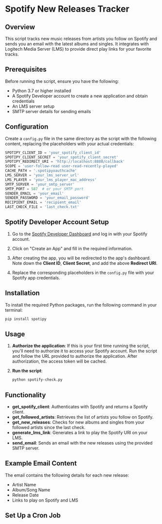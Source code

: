 # Spotify New Releases Tracker

## Overview

This script tracks new music releases from artists you follow on Spotify and sends you an email with the latest albums and singles. It integrates with Logitech Media Server (LMS) to provide direct play links for your favorite tracks.

## Prerequisites

Before running the script, ensure you have the following:

- Python 3.7 or higher installed
- A Spotify Developer account to create a new application and obtain credentials
- An LMS server setup
- SMTP server details for sending emails

## Configuration

Create a `config.py` file in the same directory as the script with the following content, replacing the placeholders with your actual credentials:

```python
SPOTIPY_CLIENT_ID = 'your_spotify_client_id'
SPOTIPY_CLIENT_SECRET = 'your_spotify_client_secret'
SPOTIPY_REDIRECT_URI = 'http://localhost:8888/callback'
SCOPE = 'user-follow-read user-read-recently-played'
CACHE_PATH = '.spotipyoauthcache'
LMS_SERVER = 'your_lms_server_url'
LMS_PLAYER = 'your_lms_player_mac_address'
SMTP_SERVER = 'your_smtp_server'
SMTP_PORT = 587  # or your SMTP port
SENDER_EMAIL = 'your_email'
SENDER_PASSWORD = 'your_email_password'
RECIPIENT_EMAIL = 'recipient_email'
LAST_CHECK_FILE = 'last_check.txt'
```

## Spotify Developer Account Setup

1. Go to the [Spotify Developer Dashboard](https://developer.spotify.com/dashboard/) and log in with your Spotify account.

2. Click on "Create an App" and fill in the required information.

3. After creating the app, you will be redirected to the app's dashboard. Note down the **Client ID**, **Client Secret**, and add the above **Redirect URI**.

4. Replace the corresponding placeholders in the `config.py` file with your Spotify app credentials.

## Installation

To install the required Python packages, run the following command in your terminal:

```sh
pip install spotipy
```

## Usage

1.  **Authorize the application**: If this is your first time running the script, you'll need to authorize it to access your Spotify account. Run the script and follow the URL provided to authorize the application. After authorization, the access token will be cached.

2.  **Run the script**:

    ```sh
    python spotify-check.py
    ```

## Functionality

- **get_spotify_client**: Authenticates with Spotify and returns a Spotify client.
- **get_followed_artists**: Retrieves the list of artists you follow on Spotify.
- **get_new_releases**: Checks for new albums and singles from your followed artists since the last check.
- **generate_lms_link**: Generates a link to play the Spotify URI on your LMS.
- **send_email**: Sends an email with the new releases using the provided SMTP server.

## Example Email Content

The email contains the following details for each new release:

- Artist Name
- Album/Song Name
- Release Date
- Links to play on Spotify and LMS

## Set Up a Cron Job
